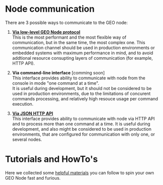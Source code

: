 # Node communication

There are 3 possible ways to communicate to the GEO node:

1. [**Via low-level GEO Node protocol**](https://github.com/GEO-Protocol/Documentation/tree/master/client/api-commands) <br/>
This is the most performant and the most flexible way of communication, but in the same time, the most complex one.
This communication channel should be used in production environments or embedded systems 
with maximum performance in mind, and to avoid addtional resource consupting layers of communication (for example, HTTP API).

1. **Via command-line interface** [comming soon] <br/> 
This interface provides ability to communicate with node from the console in mode "one command at a time". </br>
It is useful during development, but it should not be considered to be used in production environments, 
due to the limitations of concurent commands processing, and relatively high resouce usage per command execution.

1. [**Via JSON HTTP API**](https://github.com/GEO-Protocol/Documentation/tree/master/client/api-http) <br/>
This interface provides ability to communicate with node via HTTP API and to process more than one command at a time. 
It is useful during development, and also might be considered to be used in production environments, 
that are configured for communication with only one, or several nodes.


# Tutorials and HowTo's

Here we collected some [helpful materials](https://github.com/GEO-Protocol/Documentation/tree/master/client/tutorials) you can follow to spin your own GEO Node fast and furious. 

